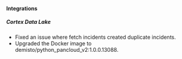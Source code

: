 
#### Integrations
##### Cortex Data Lake
- Fixed an issue where fetch incidents created duplicate incidents.
- Upgraded the Docker image to demisto/python_pancloud_v2:1.0.0.13088.